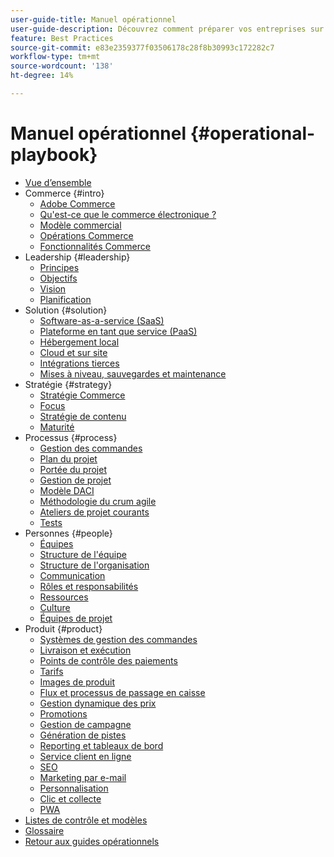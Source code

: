 ```yaml
---
user-guide-title: Manuel opérationnel
user-guide-description: Découvrez comment préparer vos entreprises sur le plan opérationnel à l’exécution d’un site d’e-commerce réussi.
feature: Best Practices
source-git-commit: e83e2359377f03506178c28f8b30993c172282c7
workflow-type: tm+mt
source-wordcount: '138'
ht-degree: 14%

---
```



# Manuel opérationnel {#operational-playbook}

- [Vue d’ensemble](overview.md)
- Commerce {#intro}
   - [Adobe Commerce](intro/commerce.md)
   - [Qu&#39;est-ce que le commerce électronique ?](intro/ecommerce.md)
   - [Modèle commercial](intro/business-model.md)
   - [Opérations Commerce](intro/operations.md)
   - [Fonctionnalités Commerce](intro/features.md)
- Leadership {#leadership}
   - [Principes](leadership/principles.md)
   - [Objectifs](leadership/goals.md)
   - [Vision](leadership/vision.md)
   - [Planification](leadership/planning.md)
- Solution {#solution}
   - [Software-as-a-service (SaaS)](solution/software-service.md)
   - [Plateforme en tant que service (PaaS)](solution/platform-service.md)
   - [Hébergement local](solution/on-premises.md)
   - [Cloud et sur site](solution/hosting-comparison.md)
   - [Intégrations tierces](solution/integrations.md)
   - [Mises à niveau, sauvegardes et maintenance](solution/maintenance.md)
- Stratégie {#strategy}
   - [Stratégie Commerce](strategy/commerce.md)
   - [Focus](strategy/focus.md)
   - [Stratégie de contenu](strategy/content.md)
   - [Maturité](strategy/maturity.md)
- Processus {#process}
   - [Gestion des commandes](process/order-management.md)
   - [Plan du projet](process/project-plan.md)
   - [Portée du projet](process/project-scope.md)
   - [Gestion de projet](process/project-management.md)
   - [Modèle DACI](process/project-management-framework.md)
   - [Méthodologie du crum agile](process/agile-scrum.md)
   - [Ateliers de projet courants](process/project-workshops.md)
   - [Tests](process/testing.md)
- Personnes {#people}
   - [Équipes](people/teams.md)
   - [Structure de l&#39;équipe](people/team-structure.md)
   - [Structure de l&#39;organisation](people/organizational-structure.md)
   - [Communication](people/communication.md)
   - [Rôles et responsabilités](people/roles-responsibilities.md)
   - [Ressources](people/resources.md)
   - [Culture](people/culture.md)
   - [Équipes de projet](people/project-teams.md)
- Produit {#product}
   - [Systèmes de gestion des commandes](product/order-management-systems.md)
   - [Livraison et exécution](product/shipping-fulfillment.md)
   - [Points de contrôle des paiements](product/payment-gateways.md)
   - [Tarifs](product/pricing.md)
   - [Images de produit](product/images.md)
   - [Flux et processus de passage en caisse](product/checkout.md)
   - [Gestion dynamique des prix](product/dynamic-pricing.md)
   - [Promotions](product/promotions.md)
   - [Gestion de campagne](product/campaign-management.md)
   - [Génération de pistes](product/lead-generation.md)
   - [Reporting et tableaux de bord](product/reporting.md)
   - [Service client en ligne](product/customer-service.md)
   - [SEO](product/search-engine-optimization.md)
   - [Marketing par e-mail](product/marketing.md)
   - [Personnalisation](product/personalization.md)
   - [Clic et collecte](product/click-collect.md)
   - [PWA](product/progressive-web-app.md)
- [Listes de contrôle et modèles](checklists-templates/home.md)
- [Glossaire](glossary.md)
- [Retour aux guides opérationnels](https://experienceleague.adobe.com/docs/commerce-operations/operational-guides/home.html)
